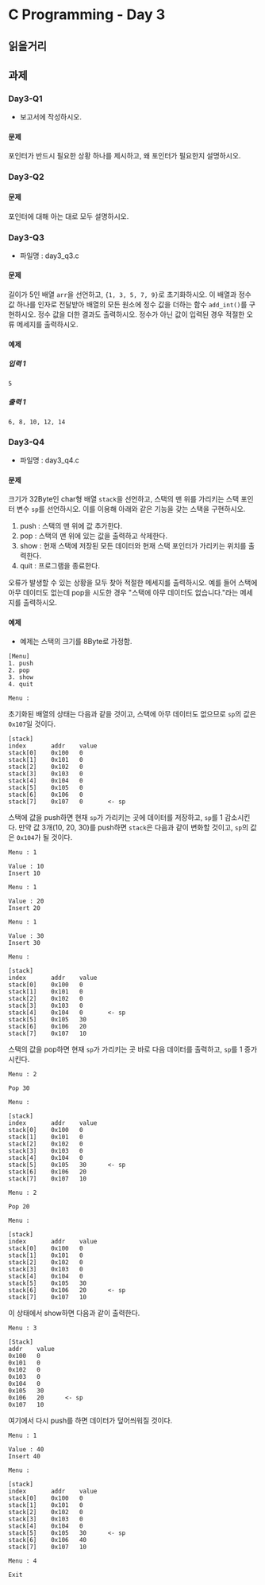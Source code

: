 # C Programming - Day 3

## 읽을거리

## 과제

### Day3-Q1

* 보고서에 작성하시오.

#### 문제

포인터가 반드시 필요한 상황 하나를 제시하고, 왜 포인터가 필요한지 설명하시오.

### Day3-Q2

#### 문제

포인터에 대해 아는 대로 모두 설명하시오.

### Day3-Q3

* 파일명 : day3_q3.c

#### 문제

길이가 5인 배열 `arr`을 선언하고, `{1, 3, 5, 7, 9}`로 초기화하시오. 이 배열과 정수 값 하나를 인자로 전달받아 배열의 모든 원소에 정수 값을 더하는 함수 `add_int()`를 구현하시오. 정수 값을 더한 결과도 출력하시오. 정수가 아닌 값이 입력된 경우 적절한 오류 메세지를 출력하시오.

#### 예제

##### 입력 1

```text
5
```

##### 출력 1

```text
6, 8, 10, 12, 14
```

### Day3-Q4

* 파일명 : day3_q4.c

#### 문제

크기가 32Byte인 char형 배열 `stack`을 선언하고, 스택의 맨 위를 가리키는 스택 포인터 변수 `sp`를 선언하시오. 이를 이용해 아래와 같은 기능을 갖는 스택을 구현하시오.

1. push : 스택의 맨 위에 값 추가한다.
2. pop : 스택의 맨 위에 있는 값을 출력하고 삭제한다.
3. show : 현재 스택에 저장된 모든 데이터와 현재 스택 포인터가 가리키는 위치를 출력한다.
4. quit : 프로그램을 종료한다.

오류가 발생할 수 있는 상황을 모두 찾아 적절한 메세지를 출력하시오. 예를 들어 스택에 아무 데이터도 없는데 pop을 시도한 경우 "스택에 아무 데이터도 없습니다."라는 메세지를 출력하시오.

#### 예제

* 예제는 스택의 크기를 8Byte로 가정함.

```text
[Menu]
1. push
2. pop
3. show
4. quit

Menu :
```

초기화된 배열의 상태는 다음과 같을 것이고, 스택에 아무 데이터도 없으므로 `sp`의 값은 `0x107`일 것이다.

```text
[stack]
index		addr	value
stack[0]	0x100	0
stack[1]	0x101	0
stack[2]	0x102	0
stack[3]	0x103	0
stack[4]	0x104	0
stack[5]	0x105	0
stack[6]	0x106	0
stack[7]	0x107	0		<- sp
```

스택에 값을 push하면 현재 `sp`가 가리키는 곳에 데이터를 저장하고, `sp`를 1 감소시킨다. 만약 값 3개(10, 20, 30)를 push하면 `stack`은 다음과 같이 변화할 것이고, `sp`의 값은 `0x104`가 될 것이다.

```text
Menu : 1

Value : 10
Insert 10

Menu : 1

Value : 20
Insert 20

Menu : 1

Value : 30
Insert 30

Menu :
```

```text
[stack]
index		addr	value
stack[0]	0x100	0
stack[1]	0x101	0
stack[2]	0x102	0
stack[3]	0x103	0
stack[4]	0x104	0		<- sp
stack[5]	0x105	30
stack[6]	0x106	20
stack[7]	0x107	10
```

스택의 값을 pop하면 현재 `sp`가 가리키는 곳 바로 다음 데이터를 출력하고, `sp`를 1 증가시킨다.

```text
Menu : 2

Pop 30

Menu :
```

```text
[stack]
index		addr	value
stack[0]	0x100	0
stack[1]	0x101	0
stack[2]	0x102	0
stack[3]	0x103	0
stack[4]	0x104	0
stack[5]	0x105	30		<- sp
stack[6]	0x106	20
stack[7]	0x107	10
```

```text
Menu : 2

Pop 20

Menu :
```

```text
[stack]
index		addr	value
stack[0]	0x100	0
stack[1]	0x101	0
stack[2]	0x102	0
stack[3]	0x103	0
stack[4]	0x104	0
stack[5]	0x105	30
stack[6]	0x106	20		<- sp
stack[7]	0x107	10
```

이 상태에서 show하면 다음과 같이 출력한다.

```text
Menu : 3

[Stack]
addr	value
0x100	0
0x101	0
0x102	0
0x103	0
0x104	0
0x105	30
0x106	20		<- sp
0x107	10
```

여기에서 다시 push를 하면 데이터가 덮어씌워질 것이다.

```text
Menu : 1

Value : 40
Insert 40

Menu :
```

```text
[stack]
index		addr	value
stack[0]	0x100	0
stack[1]	0x101	0
stack[2]	0x102	0
stack[3]	0x103	0
stack[4]	0x104	0
stack[5]	0x105	30		<- sp
stack[6]	0x106	40
stack[7]	0x107	10
```

```text
Menu : 4

Exit
```
